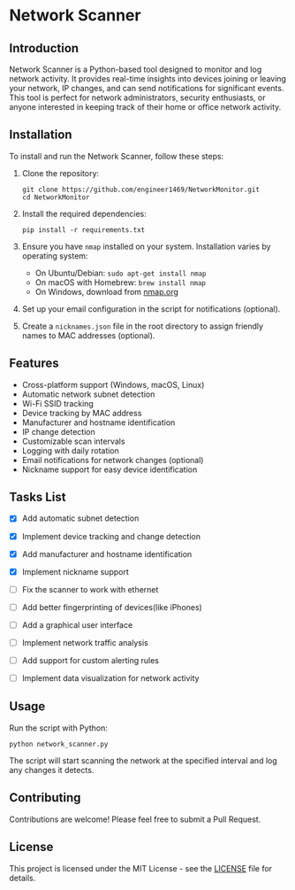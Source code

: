 # Network Scanner

## Introduction

Network Scanner is a Python-based tool designed to monitor and log network activity. It provides real-time insights into devices joining or leaving your network, IP changes, and can send notifications for significant events. This tool is perfect for network administrators, security enthusiasts, or anyone interested in keeping track of their home or office network activity.

## Installation

To install and run the Network Scanner, follow these steps:

1. Clone the repository:
   ```
   git clone https://github.com/engineer1469/NetworkMonitor.git
   cd NetworkMonitor
   ```

2. Install the required dependencies:
   ```
   pip install -r requirements.txt
   ```

3. Ensure you have `nmap` installed on your system. Installation varies by operating system:
   - On Ubuntu/Debian: `sudo apt-get install nmap`
   - On macOS with Homebrew: `brew install nmap`
   - On Windows, download from [nmap.org](https://nmap.org/download.html)

4. Set up your email configuration in the script for notifications (optional).

5. Create a `nicknames.json` file in the root directory to assign friendly names to MAC addresses (optional).

## Features

- Cross-platform support (Windows, macOS, Linux)
- Automatic network subnet detection
- Wi-Fi SSID tracking
- Device tracking by MAC address
- Manufacturer and hostname identification
- IP change detection
- Customizable scan intervals
- Logging with daily rotation
- Email notifications for network changes (optional)
- Nickname support for easy device identification

## Tasks List
- [x] Add automatic subnet detection
- [x] Implement device tracking and change detection
- [x] Add manufacturer and hostname identification
- [x] Implement nickname support
- [ ] Fix the scanner to work with ethernet
- [ ] Add better fingerprinting of devices(like iPhones)
- [ ] Add a graphical user interface
- [ ] Implement network traffic analysis
- [ ] Add support for custom alerting rules
- [ ] Implement data visualization for network activity


## Usage

Run the script with Python:

```
python network_scanner.py
```

The script will start scanning the network at the specified interval and log any changes it detects.

## Contributing

Contributions are welcome! Please feel free to submit a Pull Request.

## License

This project is licensed under the MIT License - see the [LICENSE](LICENSE) file for details.
